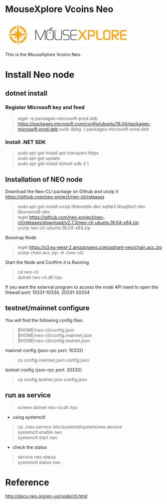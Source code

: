 # MouseXplore Vcoins Neo
![Alt text](/logo.png?raw=true "Logo")


This is the MouseXplore Vcoins Neo.


# Install Neo node
## dotnet install
### Register Microsoft key and feed
>wget -q packages-microsoft-prod.deb https://packages.microsoft.com/config/ubuntu/16.04/packages-microsoft-prod.deb
>sudo dpkg -i packages-microsoft-prod.deb

### Install .NET SDK
>sudo apt-get install apt-transport-https  
>sudo apt-get update  
>sudo apt-get install dotnet-sdk-2.1  

## Installation of NEO node
Download the Neo-CLI package on Github and unzip it
https://github.com/neo-project/neo-cli/releases

>sudo apt-get install unzip libleveldb-dev sqlite3 libsqlite3-dev libunwind8-dev   
>wget https://github.com/neo-project/neo-cli/releases/download/v2.7.3/neo-cli-ubuntu.16.04-x64.zip  
>unzip neo-cli-ubuntu.16.04-x64.zip  

Boostrap Node
>wget https://s3.eu-west-2.amazonaws.com/ashant-neo/chain.acc.zip  
>unzip chain.acc.zip -d ./neo-cli/  

Start the Node and Confirm it is Running
>cd neo-cli  
>dotnet neo-cli.dll /rpc  

If you want the external program to access the node API need to open the firewall port: 10331-10334, 20331-20334

## testnet/mainnet configure
You will find the following config files.
>$HOME/neo-cli/config.json  
>$HOME/neo-cli/config.mainnet.json  
>$HOME/neo-cli/config.testnet.json  

mainnet config (json-rpc port: 10332)
>cp config.mainnet.json config.json  

testnet config (json-rpc port: 20332)
>cp config.testnet.json config.json  


## run as service
>screen dotnet neo-cli.dll /rpc  

* using systemctl
>cp ./neo.service /etc/systemd/system/neo.service  
>systemctl enable neo  
>systemctl start neo  

* check the status
>service neo status  
>systemctl status neo  


# Reference
http://docs.neo.org/en-us/node/cli.html
